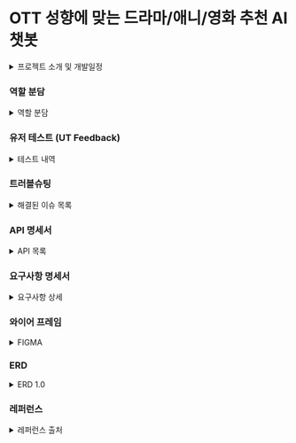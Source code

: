 # OTT 성향에 맞는 드라마/애니/영화 추천 AI 챗봇


<details>
<summary>프로젝트 소개 및 개발일정 </summary>
  
### 프로젝트 개요

OTT에서 제공하는 콘텐츠(영화/드라마/애니메이션)를 분석 및 분류하여, 분위기가 비슷한 것들끼리 묶어서 새로운 카테고리를 생성한 후, 사용자에게 카테고리를 선택하게 하여 적절한 추천 목록을 제공하는 추천 시스템.



### 개발 환경 및 사용 예정 기술
- vscode
- python 3.10
- Django REST framework (DRF)
- MariaDB
  

### 개발 일정
- **12월 30일 ~ 1월 3일**: 역할 분담 및 아이디어 정리, SA문서, README 작성, 와이어프레임 작성  
- 이후 일정은 추가 예정

</details>


  
### 역할 분담
<details>
<summary>역할 분담</summary>

| 이름     | 역할       | 업무                                       |
|----------|------------|--------------------------------------------|
| 장승환   | 프론트엔드 | 프로젝트 일정 관리 및 문서화 작업, UI 설계 및 구현 |
| 김건태   | 크롤링     | 데이터 크롤링                             |
| 박수호B  | 백엔드 및 데이터 엔지니어 | LangChain 활용 데이터 처리 및 RAG 시스템 구현 |
| 이명혜   | 크롤링     | 데이터 크롤링                             |

</details>

### 유저 테스트 (UT Feedback)
<details>
<summary>테스트 내역</summary>

| 테스트 날짜   | 피드백 내용  | 반영 여부 | 담당자 |
|--------------|--------------|-----------|-------|
|              |              |           |       |

</details>



### 트러블슈팅
<details>
<summary>해결된 이슈 목록</summary>

| 문제 발생일   | 이슈 내용   | 해결 방안 | 담당자 |
|--------------|-------------|-----------|-------|
|              |             |           |       |

</details>



### API 명세서
<details>
<summary>API 목록</summary>

| API 이름   | 요청 메소드 | 엔드포인트 | 설명 | 요청 예시 |
|------------|-------------|------------|------|-----------|
|            |             |            |      |           |

</details>



### 요구사항 명세서
<details>
<summary>요구사항 상세</summary>

| 요구사항 ID | 설명        | 우선순위 | 담당자 |
|-------------|-------------|----------|-------|
|             |             |          |       |

</details>


### 와이어 프레임
<details>
<summary>FIGMA</summary>

</details>

### ERD
<details>
<summary>ERD 1.0 </summary>
<img src = https://github.com/user-attachments/assets/0fffd09e-036f-426a-ac29-901c0dbfdca1>


</details>


### 레퍼런스 
<details>
<summary>레퍼런스 출처</summary>

</details>

